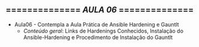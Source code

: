 ============== *AULA 06* ==============
---------------------------------------

- Aula06 - Contempla a Aula Prática de Ansible Hardening e Gauntlt
  - *Conteúdo geral*: Links de Hardenings Conhecidos, Instalação do Ansible-Hardening e Procedimento de Instalação do Gauntlt

